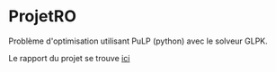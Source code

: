 # ProjetRO

Problème d'optimisation utilisant PuLP (python) avec le solveur GLPK.

Le rapport du projet se trouve [ici](https://www.overleaf.com/2653136716wvmzjyqqvdbs)
